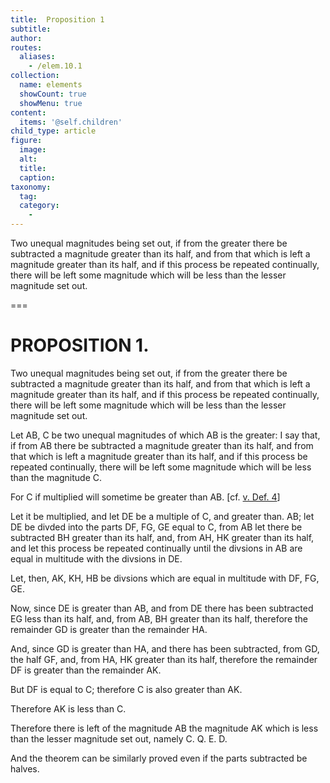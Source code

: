```yaml
---
title:  Proposition 1
subtitle: 
author:
routes:
  aliases:
    - /elem.10.1
collection:
  name: elements
  showCount: true
  showMenu: true
content:
  items: '@self.children'
child_type: article
figure:
  image:
  alt:
  title:
  caption:
taxonomy:
  tag:
  category:
    - 
---
```


<p><hi rend="ital">Two unequal magnitudes being set out, if from the greater there be subtracted a magnitude greater than its half, and from that which is left a magnitude greater than its half, and if this process be repeated continually, there will be left some magnitude which will be less than the lesser magnitude set out</hi>. </p>

===

<h1>PROPOSITION 1.</h1>
<p><span class="ital">Two unequal magnitudes being set out, if from the greater there be subtracted a magnitude greater than its half, and from that which is left a magnitude greater than its half, and if this process be repeated continually, there will be left some magnitude which will be less than the lesser magnitude set out</span>. </p>

<p>Let <span class="ital">AB, C</span> be two unequal magnitudes of which <span class="ital">AB</span> is the greater: I say that, if from <span class="ital">AB</span> there be subtracted a magnitude greater than its half, and from that which is left a magnitude greater than its half, and if this process be repeated continually, there will be left some magnitude which will be less than the magnitude <span class="ital">C</span>. 
      </p>

<p>For <span class="ital">C</span> if multiplied will sometime be greater than <span class="ital">AB</span>. [cf. <a href="/elem.5.def.4">v. Def. 4</a>] </p>

<p>Let it be multiplied, and let <span class="ital">DE</span> be a multiple of <span class="ital">C</span>, and greater than. <span class="ital">AB</span>; let <span class="ital">DE</span> be divded into the parts <span class="ital">DF</span>, <span class="ital">FG</span>, <span class="ital">GE</span> equal to <span class="ital">C</span>, from <span class="ital">AB</span> let there be subtracted <span class="ital">BH</span> greater than its half, and, from <span class="ital">AH</span>, <span class="ital">HK</span> greater than its half, and let this process be repeated continually until the divsions in <span class="ital">AB</span> are equal in multitude with the divsions in <span class="ital">DE</span>. </p>

<p>Let, then, <span class="ital">AK</span>, <span class="ital">KH</span>, <span class="ital">HB</span> be divsions which are equal in multitude with <span class="ital">DF</span>, <span class="ital">FG</span>, <span class="ital">GE</span>. </p>

<p>Now, since <span class="ital">DE</span> is greater than <span class="ital">AB</span>, and from <span class="ital">DE</span> there has been subtracted <span class="ital">EG</span> less than its half, and, from <span class="ital">AB</span>, <span class="ital">BH</span> greater than its half, therefore the remainder <span class="ital">GD</span> is greater than the remainder <span class="ital">HA</span>. <pb n="15"/></p>

<p>And, since <span class="ital">GD</span> is greater than <span class="ital">HA</span>, and there has been subtracted, from <span class="ital">GD</span>, the half <span class="ital">GF</span>, and, from <span class="ital">HA</span>, <span class="ital">HK</span> greater than its half, therefore the remainder <span class="ital">DF</span> is greater than the remainder <span class="ital">AK</span>. </p>

<p>But <span class="ital">DF</span> is equal to <span class="ital">C</span>; therefore <span class="ital">C</span> is also greater than <span class="ital">AK</span>. </p>

<p>Therefore <span class="ital">AK</span> is less than <span class="ital">C</span>. </p>

<p>Therefore there is left of the magnitude <span class="ital">AB</span> the magnitude <span class="ital">AK</span> which is less than the lesser magnitude set out, namely <span class="ital">C</span>. Q. E. D. </p>

<p>And the theorem can be similarly proved even if the parts subtracted be halves.</p>
